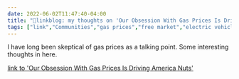 ```yaml
---
date: 2022-06-02T11:47:40-04:00
title: "🔗linkblog: my thoughts on 'Our Obsession With Gas Prices Is Driving America Nuts'"
tags: ["link","Communities","gas prices","free market","electric vehicle","cars"]
---
```

I have long been skeptical of gas prices as a talking point. Some interesting thoughts in here.
 

[link to 'Our Obsession With Gas Prices Is Driving America Nuts'](https://www.vice.com/en/article/bvnww5/our-obsession-with-gas-prices-is-driving-america-nuts)
